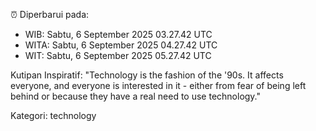 ⏰ Diperbarui pada:
- WIB: Sabtu, 6 September 2025 03.27.42 UTC
- WITA: Sabtu, 6 September 2025 04.27.42 UTC
- WIT: Sabtu, 6 September 2025 05.27.42 UTC

Kutipan Inspiratif:
"Technology is the fashion of the '90s. It affects everyone, and everyone is interested in it - either from fear of being left behind or because they have a real need to use technology."


Kategori: technology


